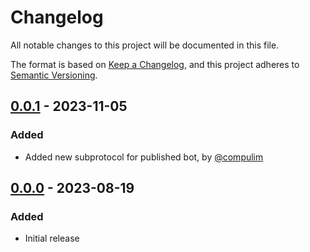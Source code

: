 # Changelog

All notable changes to this project will be documented in this file.

The format is based on [Keep a Changelog](https://keepachangelog.com/en/1.1.0/),
and this project adheres to [Semantic Versioning](https://semver.org/spec/v2.0.0.html).

## [0.0.1] - 2023-11-05

### Added

- Added new subprotocol for published bot, by [@compulim](https://github.com/compulim)

## [0.0.0] - 2023-08-19

### Added

- Initial release

[0.0.1]: https://github.com/compulim/conversational-ai-chat-sdk/compare/v0.0.0...v0.0.1
[0.0.0]: https://github.com/compulim/conversational-ai-chat-sdk/releases/tag/v0.0.0
